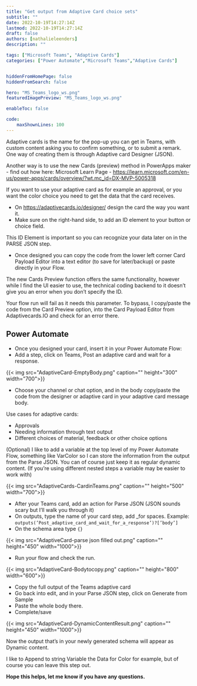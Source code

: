 ```yaml
---
title: "Get output from Adaptive Card choice sets"
subtitle: ""
date: 2022-10-19T14:27:14Z
lastmod: 2022-10-19T14:27:14Z
draft: false
authors: [nathalieleenders]
description: ""

tags: ["Microsoft Teams", "Adaptive Cards"]
categories: ["Power Automate","Microsoft Teams","Adaptive Cards"]


hiddenFromHomePage: false
hiddenFromSearch: false

hero: "MS_Teams_logo_ws.png"
featuredImagePreview: "MS_Teams_logo_ws.png"

enableToc: false

code:
    maxShownLines: 100
---
```


Adaptive cards is the name for the pop-up you can get in Teams, with custom content asking you to confirm something, or to submit a remark.
One way of creating them is through Adaptive card Designer (JSON).

Another way is to use the new Cards (preview) method in PowerApps maker - find out how here: Microsoft Learn Page - <https://learn.microsoft.com/en-us/power-apps/cards/overview/?wt.mc_id=DX-MVP-5005318>

If you want to use your adaptive card as for example an approval, or you want the color choice you need to get the data that the card receives.

- On <https://adaptivecards.io/designer/> design the card the way you want it.
- Make sure on the right-hand side, to add an ID element to your button or choice field.

This ID Element is important so you can recognize your data later on in the PARSE JSON step.

- Once designed you can copy the code from the lower left corner Card Payload Editor into a text editor (to save for later/backup) or paste directly in your Flow.

The new Cards Preview function offers the same functionality, however while I find the UI easier to use, the technical coding backend to it doesn’t give you an error when you don’t specify the ID.

Your flow run will fail as it needs this parameter. To bypass, I copy/paste the code from the Card Preview option, into the Card Payload Editor from Adaptivecards.IO and check for an error there.

## Power Automate

- Once you designed your card, insert it in your Power Automate Flow:
- Add a step, click on Teams, Post an adaptive card and wait for a response.

{{< img src="AdaptiveCard-EmptyBody.png" caption="" height="300" width="700">}}

- Choose your channel or chat option, and in the body copy/paste the code from the designer or adaptive card in your adaptive card message body.

Use cases for adaptive cards:
* Approvals
* Needing information through text output
* Different choices of material, feedback or other choice options

(Optional) I like to add a variable at the top level of my Power Automate Flow, something like VarColor so I can store the information from the output from the Parse JSON. You can of course just keep it as regular dynamic content.
(If you’re using different nested steps a variable may be easier to work with)

{{< img src="AdaptiveCards-CardinTeams.png" caption="" height="500" width="700">}}

- After your Teams card, add an action for Parse JSON (JSON sounds scary but I’ll walk you through it)
- On outputs, type the name of your card step, add _for spaces. Example: `outputs(’Post_adaptive_card_and_wait_for_a_response’)?[’body’]`
- On the schema area type `{}`

{{< img src="AdaptiveCard-parse json filled out.png" caption="" height="450" width="1000">}}

- Run your flow and check the run.

{{< img src="AdaptiveCard-Bodytocopy.png" caption="" height="800" width="600">}}

- Copy the full output of the Teams adaptive card
- Go back into edit, and in your Parse JSON step, click on Generate from Sample
- Paste the whole body there.
- Complete/save

{{< img src="AdaptiveCard-DynamicContentResult.png" caption="" height="450" width="1000">}}

Now the output that’s in your newly generated schema will appear as Dynamic content.

I like to Append to string Variable the Data for Color for example, but of course you can leave this step out.

**Hope this helps, let me know if you have any questions.**
